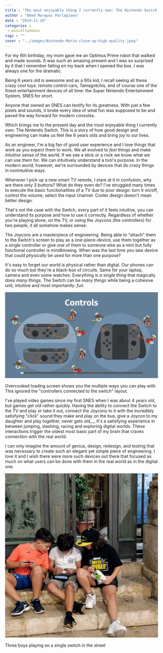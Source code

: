 ```yaml
---
title : "The most enjoyable thing I currently own: The Nintendo Switch."
author : "Obed Marquez Parlapiano"
date : "2019-11-10"
categories : 
 - miscellaneous
tags : ""
cover : "../images/Nintendo-Mario-close-up-high-quality.jpeg"
---
```


For my 6th birthday, my mom gave me an Optimus Prime robot that walked and made sounds. It was such an amazing present and I was so surprised by it that I remember falling on my back when I opened the box. I was always one for the dramatic.

Being 6 years old is awesome and as a 90s kid, I recall seeing all these crazy cool toys: remote control cars, Tamagotchis, and of course one of the finest entertainment devices of all time: the Super Nintendo Entertainment System, SNES for short.

Anyone that owned an SNES can testify for its greatness. With just a few pixels and sounds, it broke every idea of what fun was supposed to be and paved the way forward for modern consoles.

Which brings me to the present day and the most enjoyable thing I currently own: The Nintendo Switch. This is a story of how good design and engineering can make us feel like 6 years olds and bring joy to our lives.

As an engineer, I'm a big fan of good user experience and I love things that work as you expect them to work. We all evolved to _feel_ things and make _intuitive_ sense of the world. If we see a stick or a rock we know what we can use them for. We can intuitively understand a tool's purpose. In the modern world, however, we're surrounded by devices that do crazy things in nonintuitive ways.

Whenever I pick up a new smart TV remote, I stare at it in confusion, why are there only 3 buttons? What do they even do? I've struggled many times to execute the basic functionalities of a TV due to poor design: turn it on/off, control the volume, select the input channel. Cooler design doesn't mean better design.

That's not the case with the Switch, every part of it feels intuitive, you can understand its purpose and how to use it correctly. Regardless of whether you're playing alone, on the TV, or using the Joycons (the controllers) for two people, it all somehow makes sense.

The Joycons are a masterpiece of engineering. Being able to "attach" them to the Switch's screen to play as a one-piece-device, use them together as a single controller or give one of them to someone else as a mini but fully functional controller is mindblowing. When was the last time you saw device that could _physically_ be used for more than one purpose?

It's easy to forget our world is physical rather than digital. Our phones can do so much but they're a black-box of circuits. Same for your laptop, camera and even some watches. Everything is _a single thing_ that magically does _many things_. The Switch can be _many things_ while being a cohesive unit, intuitive and most importantly: _fun._

![overcooked loading screen switch controllers use](../images/overcooked-loading-screen-switch-controllers-use-1024x576.jpg)

Overcooked loading screen shows you the multiple ways you can play with. This ignored the "controllers connected to the switch" layout.

I've played video games since my first SNES when I was about 4 years old, but games get old rather quickly. Having the ability to connect the Switch to the TV and play or take it out, connect the Joycons to it with the incredibly satisfying "click" sound they make and play on the bus, give a Joycon to my daughter and play together, never gets old_._ It's a satisfying experience in between jumping, slashing, racing and exploring digital worlds. These interactions trigger the oldest most basic part of my brain that craves connection with the real world.

I can only imagine the amount of genius, design, redesign, and testing that was necessary to create such an elegant yet simple piece of engineering. I love it and I wish there were more such devices out there that focused as much on what users can be done with them in the real world as in the digital one.

![three boys playing on a single switch in the street](../images/three-boys-playing-on-a-single-switch-in-the-street-1-955x1024.jpg)

Three boys playing on a single switch in the street
